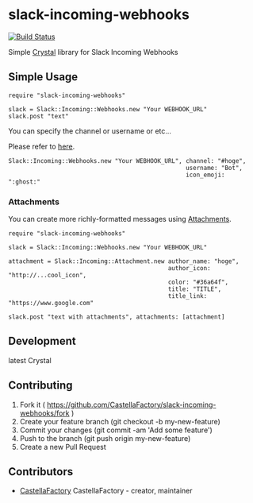 # slack-incoming-webhooks

[![Build Status](https://travis-ci.org/CastellaFactory/slack-incoming-webhooks.svg?branch=master)](https://travis-ci.org/CastellaFactory/slack-incoming-webhooks)

Simple [Crystal](http://crystal-lang.org/) library for Slack Incoming Webhooks

## Simple Usage

``` crystal
require "slack-incoming-webhooks"

slack = Slack::Incoming::Webhooks.new "Your WEBHOOK_URL"
slack.post "text"
```

You can specify the channel or username or etc...

Please refer to [here](https://api.slack.com/methods/chat.postMessage).

``` crystal
Slack::Incoming::Webhooks.new "Your WEBHOOK_URL", channel: "#hoge",
                                                  username: "Bot",
                                                  icon_emoji: ":ghost:"
```

### Attachments

You can create more richly-formatted messages using [Attachments](https://api.slack.com/docs/attachments).

``` crystal
require "slack-incoming-webhooks"

slack = Slack::Incoming::Webhooks.new "Your WEBHOOK_URL"

attachment = Slack::Incoming::Attachment.new author_name: "hoge",
                                             author_icon: "http://...cool_icon",
                                             color: "#36a64f",
                                             title: "TITLE",
                                             title_link: "https://www.google.com"

slack.post "text with attachments", attachments: [attachment]
```

## Development

latest Crystal

## Contributing

1.  Fork it ( https://github.com/CastellaFactory/slack-incoming-webhooks/fork )
2.  Create your feature branch (git checkout -b my-new-feature)
3.  Commit your changes (git commit -am 'Add some feature')
4.  Push to the branch (git push origin my-new-feature)
5.  Create a new Pull Request

## Contributors

- [CastellaFactory](https://github.com/CastellaFactory) CastellaFactory - creator, maintainer
